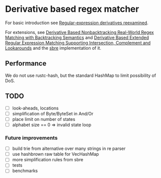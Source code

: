 # Derivative based regex matcher

For basic introduction see
[Regular-expression derivatives reexamined](https://www.khoury.northeastern.edu/home/turon/re-deriv.pdf).

For extensions, see
[Derivative Based Nonbacktracking Real-World Regex Matching with Backtracking Semantics](https://www.microsoft.com/en-us/research/uploads/prod/2023/04/pldi23main-p249-final.pdf)
and
[Derivative Based Extended Regular Expression Matching Supporting Intersection, Complement and Lookarounds](https://arxiv.org/pdf/2309.14401)
and the [sbre](https://github.com/ieviev/sbre/) implementation of it.

## Performance

We do not use rustc-hash, but the standard HashMap to limit possibility of DoS.

## TODO

- [ ] look-aheads, locations
- [ ] simplification of Byte/ByteSet in And/Or
- [ ] place limit on number of states
- [ ] alphabet size == 0 => invalid state loop

### Future improvements

- [ ] build trie from alternative over many strings in re parser
- [ ] use hashbrown raw table for VecHashMap
- [ ] more simplification rules from sbre
- [ ] tests
- [ ] benchmarks
